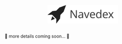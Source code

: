 
<div align="center">
  <img alt="Navedex" src="./.github/logo-navedex.svg" height="60" />
</div>

##

🚧 more details coming soon... 🚧
